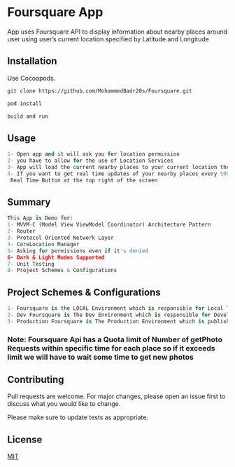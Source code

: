 # Foursquare App

App uses Foursquare API to display information about nearby places
around user using user’s current location specified by Latitude and
Longitude

## Installation

Use Cocoapods.

```bash
git clone https://github.com/MohammedBadr20s/Foursquare.git

pod install

build and run
```

## Usage

```python
1- Open app and it will ask you for location permission
2- you have to allow for the use of Location Services
3- App will load the current nearby places to your current location the first time only
4- If you want to get real time updates of your nearby places every 500 Meter Press on
 Real Time Button at the top right of the screen
```
## Summary
```python
This App is Demo for:
1- MVVM-C (Model View ViewModel Coordinator) Architecture Pattern
2- Router
3- Protocol Oriented Network Layer
4- CoreLocation Manager
5- Asking for permissions even if it's denied
6- Dark & Light Modes Supported
7- Unit Testing
8- Project Schemes & Configurations
```

## Project Schemes & Configurations
```python
1- Foursquare is the LOCAL Environment which is responsible for Local Testing
2- Dev Foursquare is The Dev Environment which is responsible for Development Testing
3- Production Foursquare is The Production Environment which is published to End-Users
```
### Note: Foursquare Api has a Quota limit of Number of getPhoto Requests within specific time for each place so if it exceeds limit we will have to wait some time to get new photos
## Contributing
Pull requests are welcome. For major changes, please open an issue first to discuss what you would like to change.

Please make sure to update tests as appropriate.

## License
[MIT](https://choosealicense.com/licenses/mit/)

